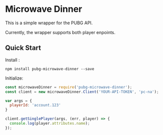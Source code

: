 # Microwave Dinner
This is a simple wrapper for the PUBG API.

Currently, the wrapper supports both player enpoints.

## Quick Start

Install :

`npm install pubg-microwave-dinner --save`

Initialize:

```javascript
const microwaveDinner = require('pubg-microwave-dinner');
const client = new microwaveDinner.Client('YOUR-API-TOKEN', 'pc-na');

var args = {
  playerId: 'account.123'
}

client.getSinglePlayer(args, (err, player) => {
  console.log(player.attributes.name);
});
```